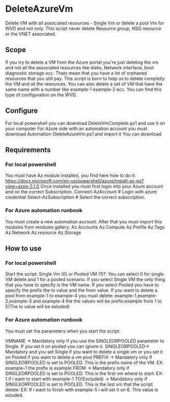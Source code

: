 # DeleteAzureVm
Delete VM with all associated resources - Single Vm or delete a pool Vm for WVD and not only.
This script never delete Resource group, NSG resource or the VNET associated.
## Scope
If you try to delete a VM from the Azure portal you're just deleting the vm and not all the associated resources like disks, Network interface, boot diagnostic storage ecc. Thats mean that you have a lot of orphaned resources that you still pay. This script is born to help us to delete completly the VM and all the resources. You can also delete a set of VM that have the same name with a number like example-1 example-2 ecc. You can find this type of configuration on the WVD.
## Configure
For local powershell you can download DeleteVmComplete.ps1 and use it on your computer
For Azure side with an automation account you must download Automation-DeleteAzureVm.ps1 and import it
You can download
## Requirements
### For local powershell
You must have Az module installed, you find here how to do it: https://docs.microsoft.com/en-us/powershell/azure/install-az-ps?view=azps-5.1.0
Once installed you must first login into your Azure account and on the correct Subscription.
Connect-AzAccount # Login with azure credential
Select-AzSubscription # Select the correct subscription.
### For Azure automation runbook
You must create a new automation account. After that you must import this modules from modules gallery:
Az.Accounts
Az.Compute
Az.Profile
Az.Tags
Az.Network
Az.resource
Az.Storage

## How to use
### For local powershell
Start the script:
Single Vm (0) or Pooled VM (1)?: You can select 0 for single VM delete and 1 for a pooled scenario.
If you select Single VM the only thing that you have to specify is the VM name.
If you select Pooled you have to specify the prefix the to value and the from value. If you want to delete a pool from example-1 to example-4 you must delete: example-1,example-2,example-3 and example-4 the the values will be prefix:example from 1 to 5(The to value will be exluded)
### For Azure automation runbook
You must set the parameters when you start the script:

VMNAME -> Mandatory only if you use the SINGLEORPOOLED parameter to Single. If you set it on pooled you can ignore it.
SINGLEORPOOLED-> Mandatory and you set Single if you want to delete a single vm or you set it on Pooled if you want to delete a vm pool
PREFIX -> Mandatory only if SINGLEORPOOLED is set to POOLED. This is the prefix name of the VM. EX: example-1 the prefix is example
FROM -> Mandatory only if SINGLEORPOOLED is set to POOLED. This is the first vm where to start: EX: 1 if i want to start with example-1
TO(Excluded) -> Mandatory only if SINGLEORPOOLED is set to POOLED. This is the last vm that the script delete: EX: If i want to finish with example-5 i will set it on 6. This value is exluded.

